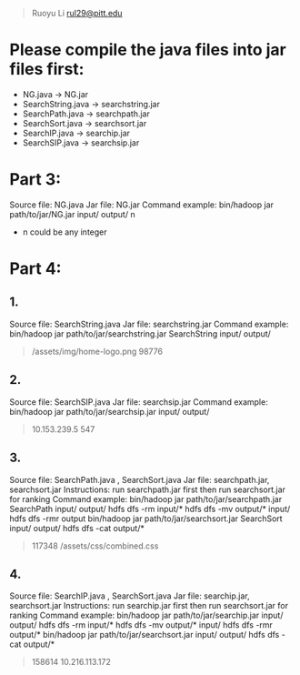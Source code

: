 > Ruoyu Li <rul29@pitt.edu>

# Please compile the java files into jar files first:

- NG.java -> NG.jar
- SearchString.java -> searchstring.jar
- SearchPath.java -> searchpath.jar
- SearchSort.java -> searchsort.jar
- SearchIP.java -> searchip.jar
- SearchSIP.java -> searchsip.jar

# Part 3:
Source file: NG.java
Jar file: NG.jar
Command example: bin/hadoop jar path/to/jar/NG.jar input/ output/ n
* n could be any integer 

# Part 4: 
## 1.
Source file: SearchString.java
Jar file: searchstring.jar
Command example: bin/hadoop jar path/to/jar/searchstring.jar SearchString input/ output/

> /assets/img/home-logo.png	98776

## 2.
Source file: SearchSIP.java 
Jar file: searchsip.jar
Command example: bin/hadoop jar path/to/jar/searchsip.jar input/ output/

> 10.153.239.5	547

## 3.
Source file: SearchPath.java , SearchSort.java
Jar file: searchpath.jar, searchsort.jar
Instructions: run searchpath.jar first then run searchsort.jar for ranking
Command example: 
bin/hadoop jar path/to/jar/searchpath.jar SearchPath input/ output/
hdfs dfs -rm input/*
hdfs dfs -mv output/* input/
hdfs dfs -rmr output
bin/hadoop jar path/to/jar/searchsort.jar SearchSort input/ output/
hdfs dfs -cat output/*

> 117348	/assets/css/combined.css

## 4.
Source file: SearchIP.java , SearchSort.java
Jar file:  searchip.jar, searchsort.jar
Instructions: run searchip.jar first then run searchsort.jar for ranking
Command example: 
bin/hadoop jar path/to/jar/searchip.jar input/ output/
hdfs dfs -rm input/*
hdfs dfs -mv output/* input/
hdfs dfs -rmr output/*
bin/hadoop jar path/to/jar/searchsort.jar input/ output/
hdfs dfs -cat output/*

> 158614	10.216.113.172


